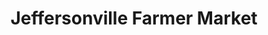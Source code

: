 ---
title: "Jeffersonville Farmer Market"
url: /jeffersonville/jeffersonville-farmer-market/
shop: Hofladen
---